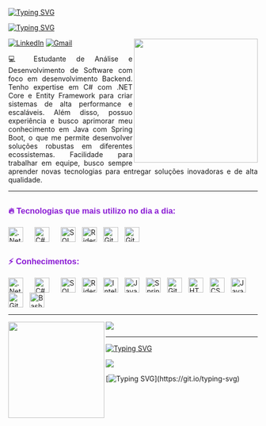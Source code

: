 [![Typing SVG](https://readme-typing-svg.demolab.com?font=Fira+Code&letterSpacing=&duration=2500&pause=500&color=8A1BD4&width=435&lines=Prazer!+Eu+sou+Thiago+Vinicius;Desenvolvedor+Back-end)](https://git.io/typing-svg)

[![Typing SVG](https://readme-typing-svg.demolab.com?font=Fira+Code&pause=1000&color=8A1BD4&repeat=false&width=435&lines=%F0%9F%93%96+Sobre+mim%3A)](https://git.io/typing-svg)

<img src="https://user-images.githubusercontent.com/74038190/219923809-b86dc415-a0c2-4a38-bc88-ad6cf06395a8.gif" width="250px" align="right">

[![LinkedIn](https://img.shields.io/badge/LinkedIn-0077B5?style=for-the-badge&logo=linkedin&logoColor=white)](https://www.linkedin.com/in/thiago-vinicius-867069312/)
[![Gmail](https://img.shields.io/badge/Gmail-D14836?style=for-the-badge&logo=gmail&logoColor=white)](th.vinialmeida@gmail.com)

<p align="justify" width="350px">💻 Estudante de Análise e Desenvolvimento de Software com foco em desenvolvimento Backend. Tenho expertise em C# com .NET Core e Entity Framework para criar sistemas de alta performance e escaláveis. Além disso, possuo experiência e busco aprimorar meu conhecimento em Java com Spring Boot, o que me permite desenvolver soluções robustas em diferentes ecossistemas. Facilidade para trabalhar em equipe, busco sempre aprender novas tecnologias para entregar soluções inovadoras e de alta qualidade.</p>

<hr>
 
<h3 style="font-family: Arial, sans-serif; color: #8A1BD4; line-height: 2;">🔥 Tecnologias que mais utilizo no dia a dia:</h3>

<img align="left" alt=".Net Core" width="30px" style="padding-right:20px;" src="https://cdn.jsdelivr.net/gh/devicons/devicon@latest/icons/dotnetcore/dotnetcore-original.svg"/>
<img align="left" alt="C#" width="30px" style="padding-right:20px;" src="https://cdn.jsdelivr.net/gh/devicons/devicon@latest/icons/csharp/csharp-original.svg"/>
<img align="left" alt="SQLServer" width="30px" style="padding-right:10px;" src="https://cdn.jsdelivr.net/gh/devicons/devicon@latest/icons/microsoftsqlserver/microsoftsqlserver-original-wordmark.svg"/>
<img align="left" alt="Rider" width="30px" style="padding-right:10px;" src="https://cdn.jsdelivr.net/gh/devicons/devicon@latest/icons/rider/rider-original.svg"/>
<img align="left" alt="Git" width="30px" style="padding-right:10px;" src="https://cdn.jsdelivr.net/gh/devicons/devicon/icons/git/git-original.svg" />
<img alt="GitHub" width="30px" style="padding-right:10px;" src="https://cdn.jsdelivr.net/gh/devicons/devicon/icons/github/github-original.svg" />

<h3 style="font-family: Arial, sans-serif; color: #8A1BD4; line-height: 2;">⚡ Conhecimentos:</h3>

<img align="left" alt=".Net Core" width="30px" style="padding-right:20px;" src="https://cdn.jsdelivr.net/gh/devicons/devicon@latest/icons/dotnetcore/dotnetcore-original.svg"/>
<img align="left" alt="C#" width="30px" style="padding-right:20px;" src="https://cdn.jsdelivr.net/gh/devicons/devicon@latest/icons/csharp/csharp-original.svg"/>
<img align="left" alt="SQLServer" width="30px" style="padding-right:10px;" src="https://cdn.jsdelivr.net/gh/devicons/devicon@latest/icons/microsoftsqlserver/microsoftsqlserver-original-wordmark.svg"/>
<img align="left" alt="Rider" width="30px" style="padding-right:10px;" src="https://cdn.jsdelivr.net/gh/devicons/devicon@latest/icons/rider/rider-original.svg"/>
<img align="left" alt="IntelliJ" width="30px" style="padding-right:10px;" src="https://cdn.jsdelivr.net/gh/devicons/devicon@latest/icons/intellij/intellij-original.svg"/>
<img align="left" alt="Java" width="30px" style="padding-right:10px;" src="https://cdn.jsdelivr.net/gh/devicons/devicon/icons/java/java-original.svg"/>
<img align="left" alt="Spring" width="30px" style="padding-right:10px;" src="https://cdn.jsdelivr.net/gh/devicons/devicon/icons/spring/spring-original.svg" />
<img align="left" alt="Git" width="30px" style="padding-right:10px;" src="https://cdn.jsdelivr.net/gh/devicons/devicon/icons/git/git-original.svg" />
<img align="left" alt="HTML" width="30px" style="padding-right:10px;" src="https://cdn.jsdelivr.net/gh/devicons/devicon/icons/html5/html5-plain.svg" />
<img align="left" alt="CSS" width="30px" style="padding-right:10px;" src="https://cdn.jsdelivr.net/gh/devicons/devicon/icons/css3/css3-plain.svg" />
<img align="left" alt="JavaScript" width="30px" style="padding-right:10px;" src="https://cdn.jsdelivr.net/gh/devicons/devicon/icons/javascript/javascript-plain.svg" />
<img align="left" alt="GitHub" width="30px" style="padding-right:10px;" src="https://cdn.jsdelivr.net/gh/devicons/devicon/icons/github/github-original.svg" />
<img alt="Bash" width="30px" style="padding-right:10px;" src="https://cdn.jsdelivr.net/gh/devicons/devicon/icons/bash/bash-original.svg" />

<hr >

<a href="https://github.com/thiagovinialmeida/github-readme-stats">
    <img align="left" height=194 src="https://github-readme-stats.vercel.app/api/top-langs/?username=thiagovinialmeida&&size_weight=0.5&count_weight=0.5&layout=compact&hide_title=false&count_private=true&langs_count=6&show_icons=true&title_color=8A1BD4FF&bg_color=000&text_color=8B8B8B&border_radius=3&border_color=561760&count_private=false&hide=css">
</a>
<a href="https://github.com/thiagovinialmeida/github-readme-stats">
    <img src="https://github-readme-stats.vercel.app/api?username=thiagovinialmeida&show_icons=true&title_color=8A1BD4FF&bg_color=000&text_color=8B8B8B&border_radius=3&border_color=561760&&theme=tokyonight">
</a>

<hr>

[![Typing SVG](https://readme-typing-svg.demolab.com?font=Fira+Code&pause=1000&color=8A1BD4&center=true&vCenter=true&width=589&lines=%3Cp%3E+A+paix%C3%A3o+de+hoje+criar%C3%A1+o+futuro+amanh%C3%A3!+%3C%2Fp%3E)](https://git.io/typing-svg)

<img src="https://user-images.githubusercontent.com/74038190/212750155-3ceddfbd-19d3-40a3-87af-8d329c8323c4.gif" align="center">

[![Typing SVG](https://readme-typing-svg.demolab.com?font=Fira+Code&letterSpacing=&duration=2500&pause=500&color=8A1BD4&width=435&lines=Bye!+Bye!)](https://git.io/typing-svg)

